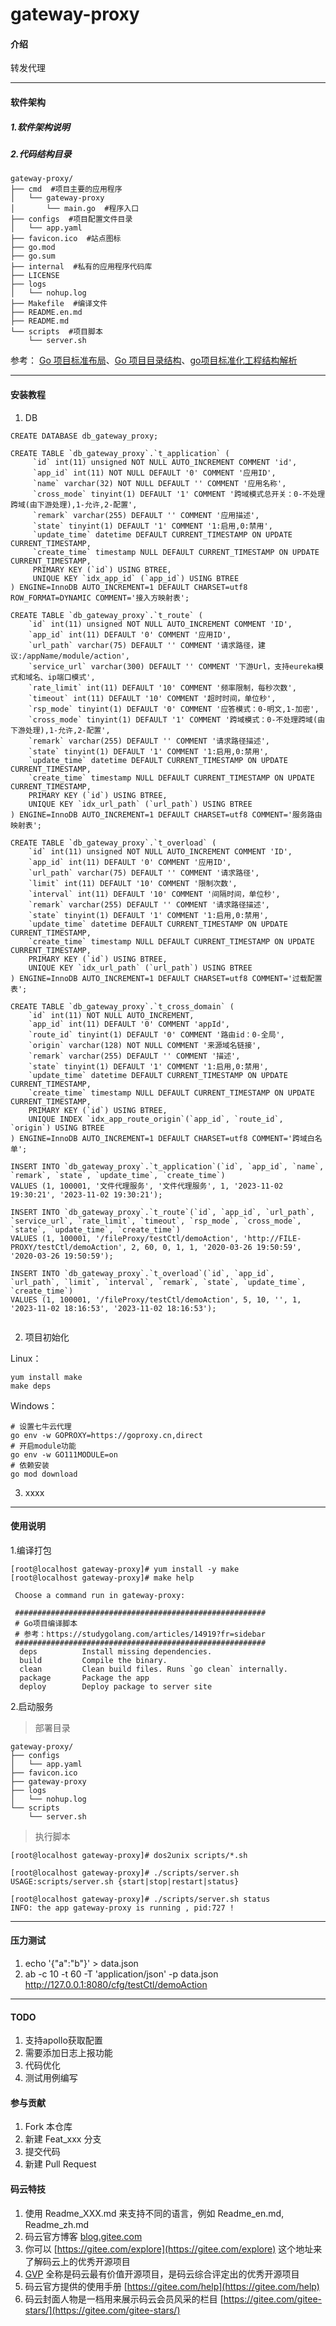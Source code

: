 # gateway-proxy

#### 介绍
转发代理

------------------------------------

#### 软件架构
##### 1.软件架构说明

##### 2.代码结构目录
```text
gateway-proxy/
├── cmd  #项目主要的应用程序
│   └── gateway-proxy
│       └── main.go  #程序入口
├── configs  #项目配置文件目录
│   └── app.yaml
├── favicon.ico  #站点图标
├── go.mod
├── go.sum
├── internal  #私有的应用程序代码库
├── LICENSE
├── logs
│   └── nohup.log
├── Makefile  #编译文件
├── README.en.md
├── README.md
└── scripts  #项目脚本
    └── server.sh
```
参考： [Go 项目标准布局](https://zhuanlan.zhihu.com/p/662397116)、[Go 项目目录结构](https://blog.csdn.net/wohu1104/article/details/123209272)、[go项目标准化工程结构解析](https://blog.csdn.net/keenw/article/details/126352773)

------------------------------------

#### 安装教程

1.  DB

```mysql
CREATE DATABASE db_gateway_proxy;

CREATE TABLE `db_gateway_proxy`.`t_application` (
     `id` int(11) unsigned NOT NULL AUTO_INCREMENT COMMENT 'id',
     `app_id` int(11) NOT NULL DEFAULT '0' COMMENT '应用ID',
     `name` varchar(32) NOT NULL DEFAULT '' COMMENT '应用名称',
     `cross_mode` tinyint(1) DEFAULT '1' COMMENT '跨域模式总开关：0-不处理跨域(由下游处理),1-允许,2-配置',
     `remark` varchar(255) DEFAULT '' COMMENT '应用描述',
     `state` tinyint(1) DEFAULT '1' COMMENT '1:启用,0:禁用',
     `update_time` datetime DEFAULT CURRENT_TIMESTAMP ON UPDATE CURRENT_TIMESTAMP,
     `create_time` timestamp NULL DEFAULT CURRENT_TIMESTAMP ON UPDATE CURRENT_TIMESTAMP,
     PRIMARY KEY (`id`) USING BTREE,
     UNIQUE KEY `idx_app_id` (`app_id`) USING BTREE
) ENGINE=InnoDB AUTO_INCREMENT=1 DEFAULT CHARSET=utf8 ROW_FORMAT=DYNAMIC COMMENT='接入方映射表';

CREATE TABLE `db_gateway_proxy`.`t_route` (
    `id` int(11) unsigned NOT NULL AUTO_INCREMENT COMMENT 'ID',
    `app_id` int(11) DEFAULT '0' COMMENT '应用ID',
    `url_path` varchar(75) DEFAULT '' COMMENT '请求路径，建议:/appName/module/action',
    `service_url` varchar(300) DEFAULT '' COMMENT '下游Url，支持eureka模式和域名、ip端口模式',
    `rate_limit` int(11) DEFAULT '10' COMMENT '频率限制，每秒次数',
    `timeout` int(11) DEFAULT '10' COMMENT '超时时间，单位秒',
    `rsp_mode` tinyint(1) DEFAULT '0' COMMENT '应答模式：0-明文,1-加密',
    `cross_mode` tinyint(1) DEFAULT '1' COMMENT '跨域模式：0-不处理跨域(由下游处理),1-允许,2-配置',
    `remark` varchar(255) DEFAULT '' COMMENT '请求路径描述',
    `state` tinyint(1) DEFAULT '1' COMMENT '1:启用,0:禁用',
    `update_time` datetime DEFAULT CURRENT_TIMESTAMP ON UPDATE CURRENT_TIMESTAMP,
    `create_time` timestamp NULL DEFAULT CURRENT_TIMESTAMP ON UPDATE CURRENT_TIMESTAMP,
    PRIMARY KEY (`id`) USING BTREE,
    UNIQUE KEY `idx_url_path` (`url_path`) USING BTREE
) ENGINE=InnoDB AUTO_INCREMENT=1 DEFAULT CHARSET=utf8 COMMENT='服务路由映射表';

CREATE TABLE `db_gateway_proxy`.`t_overload` (
    `id` int(11) unsigned NOT NULL AUTO_INCREMENT COMMENT 'ID',
    `app_id` int(11) DEFAULT '0' COMMENT '应用ID',
    `url_path` varchar(75) DEFAULT '' COMMENT '请求路径',
    `limit` int(11) DEFAULT '10' COMMENT '限制次数',
    `interval` int(11) DEFAULT '10' COMMENT '间隔时间，单位秒',
    `remark` varchar(255) DEFAULT '' COMMENT '请求路径描述',
    `state` tinyint(1) DEFAULT '1' COMMENT '1:启用,0:禁用',
    `update_time` datetime DEFAULT CURRENT_TIMESTAMP ON UPDATE CURRENT_TIMESTAMP,
    `create_time` timestamp NULL DEFAULT CURRENT_TIMESTAMP ON UPDATE CURRENT_TIMESTAMP,
    PRIMARY KEY (`id`) USING BTREE,
    UNIQUE KEY `idx_url_path` (`url_path`) USING BTREE
) ENGINE=InnoDB AUTO_INCREMENT=1 DEFAULT CHARSET=utf8 COMMENT='过载配置表';

CREATE TABLE `db_gateway_proxy`.`t_cross_domain` (
    `id` int(11) NOT NULL AUTO_INCREMENT,
    `app_id` int(11) DEFAULT '0' COMMENT 'appId',
    `route_id` tinyint(1) DEFAULT '0' COMMENT '路由id：0-全局',
    `origin` varchar(128) NOT NULL COMMENT '来源域名链接',
    `remark` varchar(255) DEFAULT '' COMMENT '描述',
    `state` tinyint(1) DEFAULT '1' COMMENT '1:启用,0:禁用',
    `update_time` datetime DEFAULT CURRENT_TIMESTAMP ON UPDATE CURRENT_TIMESTAMP,
    `create_time` timestamp NULL DEFAULT CURRENT_TIMESTAMP ON UPDATE CURRENT_TIMESTAMP,
    PRIMARY KEY (`id`) USING BTREE,
    UNIQUE INDEX `idx_app_route_origin`(`app_id`, `route_id`, `origin`) USING BTREE
) ENGINE=InnoDB AUTO_INCREMENT=1 DEFAULT CHARSET=utf8 COMMENT='跨域白名单';

INSERT INTO `db_gateway_proxy`.`t_application`(`id`, `app_id`, `name`, `remark`, `state`, `update_time`, `create_time`) 
VALUES (1, 100001, '文件代理服务', '文件代理服务', 1, '2023-11-02 19:30:21', '2023-11-02 19:30:21');

INSERT INTO `db_gateway_proxy`.`t_route`(`id`, `app_id`, `url_path`, `service_url`, `rate_limit`, `timeout`, `rsp_mode`, `cross_mode`, `state`, `update_time`, `create_time`)
VALUES (1, 100001, '/fileProxy/testCtl/demoAction', 'http://FILE-PROXY/testCtl/demoAction', 2, 60, 0, 1, 1, '2020-03-26 19:50:59', '2020-03-26 19:50:59');

INSERT INTO `db_gateway_proxy`.`t_overload`(`id`, `app_id`, `url_path`, `limit`, `interval`, `remark`, `state`, `update_time`, `create_time`) 
VALUES (1, 100001, '/fileProxy/testCtl/demoAction', 5, 10, '', 1, '2023-11-02 18:16:53', '2023-11-02 18:16:53');


```


2.  项目初始化

Linux：
```shell script 
yum install make
make deps
```

Windows：
```shell script
# 设置七牛云代理
go env -w GOPROXY=https://goproxy.cn,direct
# 开启module功能
go env -w GO111MODULE=on
# 依赖安装
go mod download
```

3.  xxxx


------------------------------------


#### 使用说明

1.编译打包
```shell script
[root@localhost gateway-proxy]# yum install -y make
[root@localhost gateway-proxy]# make help

 Choose a command run in gateway-proxy:

 ########################################################
 # Go项目编译脚本
 # 参考：https://studygolang.com/articles/14919?fr=sidebar
 ########################################################
  deps          Install missing dependencies.
  build         Compile the binary.
  clean         Clean build files. Runs `go clean` internally.
  package       Package the app
  deploy        Deploy package to server site
```

2.启动服务
> 部署目录
```text
gateway-proxy/
├── configs
│   └── app.yaml
├── favicon.ico
├── gateway-proxy
├── logs
│   └── nohup.log
└── scripts
    └── server.sh
```

>执行脚本
```shell script
[root@localhost gateway-proxy]# dos2unix scripts/*.sh

[root@localhost gateway-proxy]# ./scripts/server.sh
USAGE:scripts/server.sh {start|stop|restart|status}

[root@localhost gateway-proxy]# ./scripts/server.sh status
INFO: the app gateway-proxy is running , pid:727 !
```

------------------------------------


#### 压力测试
1. echo '{"a":"b"}' > data.json
2. ab -c 10 -t 60 -T 'application/json' -p data.json http://127.0.0.1:8080/cfg/testCtl/demoAction

------------------------------------

#### TODO
1. 支持apollo获取配置
2. 需要添加日志上报功能
3. 代码优化
4. 测试用例编写


#### 参与贡献

1.  Fork 本仓库
2.  新建 Feat_xxx 分支
3.  提交代码
4.  新建 Pull Request


#### 码云特技

1.  使用 Readme\_XXX.md 来支持不同的语言，例如 Readme\_en.md, Readme\_zh.md
2.  码云官方博客 [blog.gitee.com](https://blog.gitee.com)
3.  你可以 [https://gitee.com/explore](https://gitee.com/explore) 这个地址来了解码云上的优秀开源项目
4.  [GVP](https://gitee.com/gvp) 全称是码云最有价值开源项目，是码云综合评定出的优秀开源项目
5.  码云官方提供的使用手册 [https://gitee.com/help](https://gitee.com/help)
6.  码云封面人物是一档用来展示码云会员风采的栏目 [https://gitee.com/gitee-stars/](https://gitee.com/gitee-stars/)

